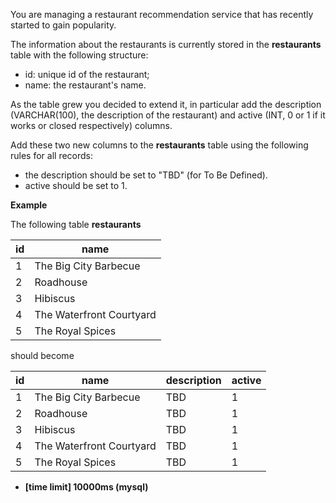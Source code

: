You are managing a restaurant recommendation service that has recently started to gain popularity.

The information about the restaurants is currently stored in the __restaurants__ table with the following structure:

* id: unique id of the restaurant;
* name: the restaurant's name.

As the table grew you decided to extend it, in particular add the description (VARCHAR(100), the description of the restaurant) and active (INT, 0 or 1 if it works or closed respectively) columns.

Add these two new columns to the __restaurants__ table using the following rules for all records:

* the description should be set to "TBD" (for To Be Defined).
* active should be set to 1.

__Example__

The following table __restaurants__

|id|	name|
|---|---|
|1|	The Big City Barbecue|
|2|	Roadhouse|
|3|	Hibiscus|
|4|	The Waterfront Courtyard|
|5|	The Royal Spices|

should become

|id|	name|	description|	active|
|---|---|---|---|
|1|	The Big City Barbecue|	TBD|	1|
|2|	Roadhouse|	TBD|	1|
|3|	Hibiscus	|TBD|	1|
|4|	The Waterfront Courtyard|	TBD|	1|
|5|	The Royal Spices|	TBD|	1|

* __[time limit] 10000ms (mysql)__
